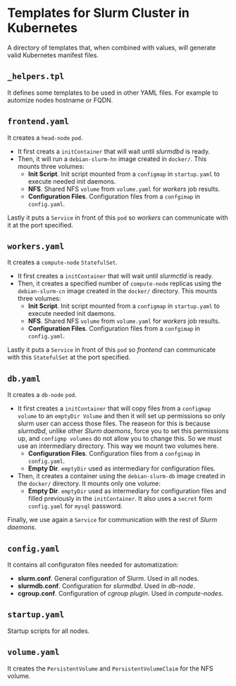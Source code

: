 # Templates for Slurm Cluster in Kubernetes
A directory of templates that, when combined with values, will generate valid Kubernetes manifest files.

## `_helpers.tpl`
It defines some templates to be used in other YAML files. For example to automize nodes hostname or FQDN.

## `frontend.yaml`
It creates a `head-node` `pod`.
* It first creats a `initContainer` that will wait until *slurmdbd* is ready.
* Then, it will run a `debian-slurm-hn` image created in `docker/`. This mounts three volumes:
    * **Init Script**. Init script mounted from a `configmap` in `startup.yaml` to execute needed init daemons.
    * **NFS**. Shared NFS `volume` from `volume.yaml` for *workers* job results.
    * **Configuration Files**. Configuration files from a `confgimap` in `config.yaml`.

Lastly it puts a `Service` in front of this `pod` so *workers* can communicate with it at the port specified.

## `workers.yaml`
It creates a `compute-node` `StatefulSet`.
* It first creates a `initContainer` that will wait until *slurmctld* is ready.
* Then, it creates a specified number of `compute-node` replicas using the `debian-slurm-cn` image created in the `docker/` directory. This mounts three volumes:
    * **Init Script**. Init script mounted from a `configmap` in `startup.yaml` to execute needed init daemons.
    * **NFS**. Shared NFS `volume` from `volume.yaml` for *workers* job results.
    * **Configuration Files**. Configuration files from a `confgimap` in `config.yaml`.

Lastly it puts a `Service` in front of this `pod` so *frontend* can communicate with this `StatefulSet` at the port specified.

## `db.yaml`
It creates a `db-node` `pod`.
* It first creates a `initContainer` that will copy files from a `configmap volume` to an `emptyDir Volume` and then it will set up permissions so only slurm user can access those files. The reaseon for this is because *slurmdbd*, unlike other *Slurm daemons*, force you to set this permissions up, and `configmp volumes` do not allow you to change this. So we must use an intermediary directory. This way we mount two volumes here.
    * **Configuration Files**. Configuration files from a `confgimap` in `config.yaml`.
    * **Empty Dir**. `emptyDir` used as intermediary for configuration files.
* Then, it creates a container using the `debian-slurm-db` image created in the `docker/` directory. It mounts only one volume:
    * **Empty Dir**. `emptyDir` used as intermediary for configuration files and filled previously in the `initContainer`.
It also uses a `secret` form `config.yaml` for `mysql` password.

Finally, we use again a `Service` for communication with the rest of *Slurm daemons*.

## `config.yaml`
It contains all configuraton files needed for automatization:
* **slurm.conf**. General configuration of Slurm. Used in all nodes.
* **slurmdb.conf**. Configuration for *slurmdbd*. Used in *db-node*.
* **cgroup.conf**. Configuration of *cgroup plugin*. Used in *compute-nodes*.

## `startup.yaml`
Startup scripts for all nodes.

## `volume.yaml`
It creates the `PersistentVolume` and `PersistentVolumeClaim` for the NFS volume.


